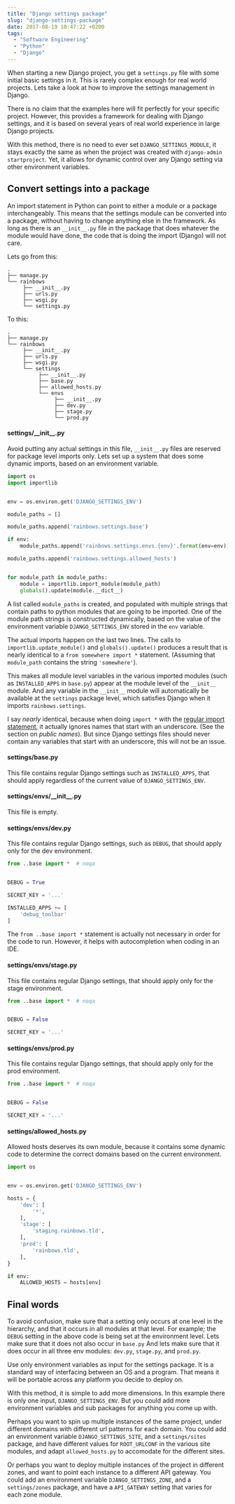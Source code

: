 ```yaml
---
title: "Django settings package"
slug: "django-settings-package"
date: 2017-08-19 10:47:22 +0200
tags:
  - "Software Engineering"
  - "Python"
  - "Django"
---
```


When starting a new Django project, you get a `settings.py` file
with some initial basic settings in it.
This is rarely complex enough for real world projects.
Lets take a look at how to improve the settings management in Django.

There is no claim that the examples here will fit perfectly
for your specific project.
However, this provides a framework for dealing with Django settings,
and it is based on several years of real world
experience in large Django projects.

With this method, there is no need to ever set `DJANGO_SETTINGS_MODULE`,
it stays exactly the same as when the project was created
with `django-admin startproject`.
Yet, it allows for dynamic control over any Django setting
via other environment variables.


## Convert settings into a package

An import statement in Python can point to
either a module or a package interchangeably.
This means that the settings module can be converted into a package,
without having to change anything else in the framework.
As long as there is an `__init__.py` file in the package
that does whatever the module would have done,
the code that is doing the import (Django) will not care.

Lets go from this:

```plain
.
├── manage.py
└── rainbows
     ├── __init__.py
     ├── urls.py
     ├── wsgi.py
     └── settings.py
```

To this:

```plain
.
├── manage.py
└── rainbows
     ├── __init__.py
     ├── urls.py
     ├── wsgi.py
     └── settings
          ├── __init__.py
          ├── base.py
          ├── allowed_hosts.py
          └── envs
               ├── __init__.py
               ├── dev.py
               ├── stage.py
               └── prod.py
```


#### settings/\_\_init\_\_.py

Avoid putting any actual settings in this file,
`__init__.py` files are reserved for package level imports only.
Lets set up a system that does some dynamic imports,
based on an environment variable.

```python
import os
import importlib


env = os.environ.get('DJANGO_SETTINGS_ENV')

module_paths = []

module_paths.append('rainbows.settings.base')

if env:
    module_paths.append('rainbows.settings.envs.{env}'.format(env=env))

module_paths.append('rainbows.settings.allowed_hosts')


for module_path in module_paths:
    module = importlib.import_module(module_path)
    globals().update(module.__dict__)
```

A list called `module_paths` is created,
and populated with multiple strings
that contain paths to python modules that are going to be imported.
One of the module path strings is constructed dynamically,
based on the value of the environment variable `DJANGO_SETTINGS_ENV`
stored in the `env` variable.

The actual imports happen on the last two lines.
The calls to `importlib.update_module()` and `globals().update()` produces
a result that is nearly identical to a `from somewhere import *` statement.
(Assuming that `module_path` contains the string `'somewhere'`).

This makes all module level variables in the various imported modules
(such as `INSTALLED_APPS` in `base.py`) appear at
the module level of the `__init__` module.
And any variable in the `__init__` module will automatically
be available at the `settings` package level,
which satisfies Django when it imports `rainbows.settings`.

[import]: https://docs.python.org/3/reference/simple_stmts.html#import

I say *nearly* identical, because when doing `import *` with
the [regular import statement][import], it actually ignores names that start
with an underscore. (See the section on *public names*).
But since Django settings files should never contain any variables
that start with an underscore, this will not be an issue.


#### settings/base.py

This file contains regular Django settings such as `INSTALLED_APPS`,
that should apply regardless of the current value of `DJANGO_SETTINGS_ENV`.


#### settings/envs/\_\_init\_\_.py

This file is empty.

#### settings/envs/dev.py

This file contains regular Django settings, such as `DEBUG`,
that should apply only for the dev environment.

```python
from ..base import *  # noqa


DEBUG = True

SECRET_KEY = '...'

INSTALLED_APPS += [
    'debug_toolbar'
]
```

The `from ..base import *` statement is actually
not necessary in order for the code to run.
However, it helps with autocompletion when coding in an IDE.

#### settings/envs/stage.py

This file contains regular Django settings,
that should apply only for the stage environment.

```python
from ..base import *  # noqa


DEBUG = False

SECRET_KEY = '...'
```

#### settings/envs/prod.py

This file contains regular Django settings,
that should apply only for the prod environment.

```python
from ..base import *  # noqa


DEBUG = False

SECRET_KEY = '...'
```

#### settings/allowed_hosts.py

Allowed hosts deserves its own module,
because it contains some dynamic code to determine the correct domains
based on the current environment.

```python
import os


env = os.environ.get('DJANGO_SETTINGS_ENV')

hosts = {
    'dev': [
        '*',
    ],
    'stage': [
        'staging.rainbows.tld',
    ],
    'prod': [
        'rainbows.tld',
    ],
}

if env:
    ALLOWED_HOSTS = hosts[env]
```



## Final words

To avoid confusion,
make sure that a setting only occurs at one level in the hierarchy,
and that it occurs in all modules at that level.
For example; the `DEBUG` setting in the above code is being set
at the environment level.
Lets make sure that it does not also occur in `base.py`
And lets make sure that it does occur in
all three env modules: `dev.py`, `stage.py`, and `prod.py`.

Use only environment variables as input for the settings package.
It is a standard way of interfacing between an OS and a program.
That means it will be portable across any platform you decide to deploy on.

With this method, it is simple to add more dimensions.
In this example there is only one input, `DJANGO_SETTINGS_ENV`.
But you could add more environment variables and sub packages
for anything you come up with.

Perhaps you want to spin up multiple instances of the same project,
under different domains with different url patterns for each domain.
You could add an environment variable `DJANGO_SETTINGS_SITE`,
and a `settings/sites` package,
and have different values for `ROOT_URLCONF` in the various site modules,
and adapt `allowed_hosts.py` to accomodate for the different sites.

Or perhaps you want to deploy multiple instances
of the project in different zones,
and want to point each instance to a different API gateway.
You could add an environment variable `DJANGO_SETTINGS_ZONE`,
and a `settings/zones` package,
and have a `API_GATEWAY` setting that varies for each zone module.
